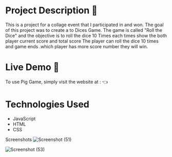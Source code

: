 
# Project Description 📝

This is a  project for a collage event that I participated in and won. The goal of this project was to create a to Dices Game.
The game is called "Roll the Dice" and the objective is to roll the dice 10 Times each times show the both player current score and total score The player can roll the dice 10 times and game ends .which player has more score number they will win.

# Live Demo 🚀
To use Pig Game, simply visit the website at :  👈


# Technologies Used

- JavaScript
- HTML
- CSS

Screenshots
![Screenshot (51)](https://user-images.githubusercontent.com/122713145/227775969-0dbbbcc4-3b6a-4e86-bb23-0af7898d38b5.png)

![Screenshot (53)](https://user-images.githubusercontent.com/122713145/227775971-a37f2144-82fb-4a7b-8ea0-fa6a55dc5702.png)
